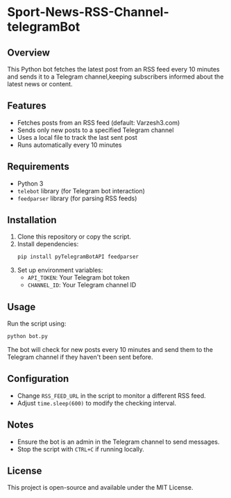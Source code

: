 # Sport-News-RSS-Channel-telegramBot

## Overview
This Python bot fetches the latest post from an RSS feed every 10 minutes and sends it to a Telegram channel,keeping subscribers informed about the latest news or content.

## Features
- Fetches posts from an RSS feed (default: Varzesh3.com)
- Sends only new posts to a specified Telegram channel
- Uses a local file to track the last sent post
- Runs automatically every 10 minutes

## Requirements
- Python 3
- `telebot` library (for Telegram bot interaction)
- `feedparser` library (for parsing RSS feeds)

## Installation
1. Clone this repository or copy the script.
2. Install dependencies:
   ```sh
   pip install pyTelegramBotAPI feedparser
   ```
3. Set up environment variables:
   - `API_TOKEN`: Your Telegram bot token
   - `CHANNEL_ID`: Your Telegram channel ID

## Usage
Run the script using:
```sh
python bot.py
```

The bot will check for new posts every 10 minutes and send them to the Telegram channel if they haven't been sent before.

## Configuration
- Change `RSS_FEED_URL` in the script to monitor a different RSS feed.
- Adjust `time.sleep(600)` to modify the checking interval.

## Notes
- Ensure the bot is an admin in the Telegram channel to send messages.
- Stop the script with `CTRL+C` if running locally.

## License
This project is open-source and available under the MIT License.

